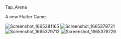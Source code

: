 Tap_Arena

A new Flutter Game.



![Screenshot_1665381165](https://user-images.githubusercontent.com/84494381/194805480-f784ff2f-4d4d-423b-86c4-d1dd7bc4da9b.png)
![Screenshot_1665379721](https://user-images.githubusercontent.com/84494381/194805488-10886a36-f11a-43ce-bf3c-85300242ae4c.png)
![Screenshot_1665379713](https://user-images.githubusercontent.com/84494381/194805492-e36de648-7eee-4ab1-a089-257291736f68.png)
![Screenshot_1665379726](https://user-images.githubusercontent.com/84494381/194805514-4cca4784-16f9-42d3-ba81-4e6b7b57f57e.png)
